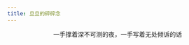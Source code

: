 ```yaml
---
title: 旦旦的碎碎念
---
```


<div id="jabber-index">
  一手撑着深不可测的夜，一手写着无处倾诉的话
</div>

<style>
  #jabber-index{
    text-align: center;
  }
</style>
